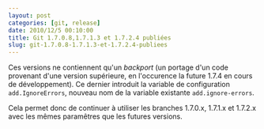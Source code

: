 ```yaml
---
layout: post
categories: [git, release]
date: 2010/12/5 00:10:00
title: Git 1.7.0.8,1.7.1.3 et 1.7.2.4 publiées
slug: git-1.7.0.8-1.7.1.3-et-1.7.2.4-publiees
---
```


Ces versions ne contiennent qu'un *backport* (un portage d'un code provenant d'une version supérieure, en l'occurence la future 1.7.4 en cours de développement). Ce dernier introduit la variable de configuration `add.IgnoreErrors`, nouveau nom de la variable existante `add.ignore-errors`.

Cela permet donc de continuer à utiliser les branches 1.7.0.x, 1.7.1.x et 1.7.2.x avec les mêmes paramêtres que les futures versions.
